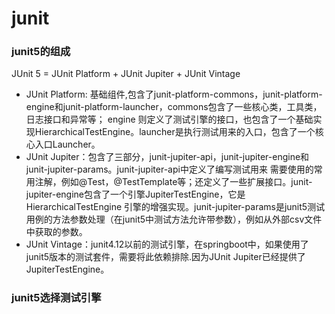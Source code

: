 # junit
### junit5的组成
JUnit 5 = JUnit Platform + JUnit Jupiter + JUnit Vintage
- JUnit Platform: 基础组件,包含了junit-platform-commons，junit-platform-engine和junit-platform-launcher，commons包含了一些核心类，工具类，日志接口和异常等；
engine 则定义了测试引擎的接口，也包含了一个基础实现HierarchicalTestEngine。launcher是执行测试用来的入口，包含了一个核心入口Launcher。
- JUnit Jupiter：包含了三部分，junit-jupiter-api，junit-jupiter-engine和junit-jupiter-params。junit-jupiter-api中定义了编写测试用来
需要使用的常用注解，例如@Test，@TestTemplate等；还定义了一些扩展接口。junit-jupiter-engine包含了一个引擎JupiterTestEngine，它是HierarchicalTestEngine
引擎的增强实现。junit-jupiter-params是junit5测试用例的方法参数处理（在junit5中测试方法允许带参数），例如从外部csv文件中获取的参数。
- JUnit Vintage：junit4.12以前的测试引擎，在springboot中，如果使用了junit5版本的测试套件，需要将此依赖排除.因为JUnit Jupiter已经提供了JupiterTestEngine。

### junit5选择测试引擎

